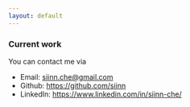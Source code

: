 ```yaml
---
layout: default
---
```

<!--
<div class="m1">Thanks!</div>
<div class="m2">for reaching out.</div>
-->

<h3>Current work</h3>
You can contact me via

- Email: <a href="mailto:siin.che@gmail.com"> siinn.che@gmail.com</a>
- Github: <a href="https://github.com/siinn">https://github.com/siinn</a>
- LinkedIn: <a href="https://www.linkedin.com/in/siinn-che/">https://www.linkedin.com/in/siinn-che/</a>

<!--
<a href="/pdf/resume.pdf"><boxed_big>Resume </boxed_big></a>
</div>
<div class="card" align="center">
<br><div style="font-size:25px;font-weight:600;margin:10px 0px 10px 0px">
.<span style="margin-left:0.8em"></span>.<span style="margin-left:0.8em"></span>.</div>
</div>
-->
